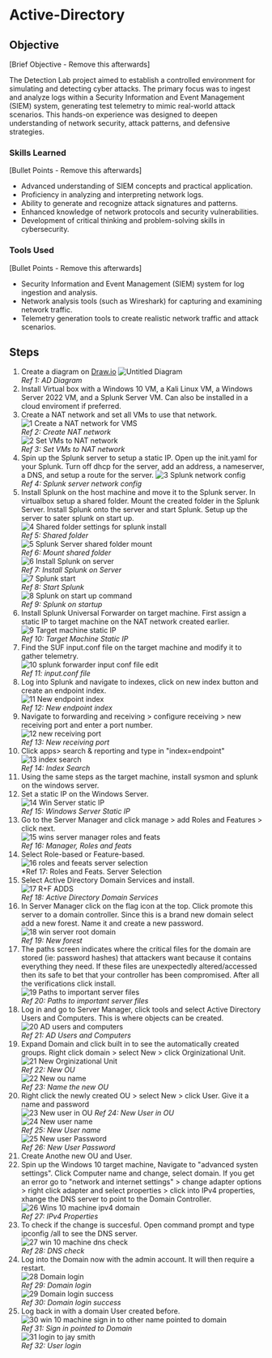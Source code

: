 # Active-Directory

## Objective
[Brief Objective - Remove this afterwards]

The Detection Lab project aimed to establish a controlled environment for simulating and detecting cyber attacks. The primary focus was to ingest and analyze logs within a Security Information and Event Management (SIEM) system, generating test telemetry to mimic real-world attack scenarios. This hands-on experience was designed to deepen understanding of network security, attack patterns, and defensive strategies.

### Skills Learned
[Bullet Points - Remove this afterwards]

- Advanced understanding of SIEM concepts and practical application.
- Proficiency in analyzing and interpreting network logs.
- Ability to generate and recognize attack signatures and patterns.
- Enhanced knowledge of network protocols and security vulnerabilities.
- Development of critical thinking and problem-solving skills in cybersecurity.

### Tools Used
[Bullet Points - Remove this afterwards]

- Security Information and Event Management (SIEM) system for log ingestion and analysis.
- Network analysis tools (such as Wireshark) for capturing and examining network traffic.
- Telemetry generation tools to create realistic network traffic and attack scenarios.

## Steps
1. Create a diagram on <a href="https://Draw.io"> Draw.io</a>
  ![Untitled Diagram](https://github.com/user-attachments/assets/d54d7780-fd52-4e89-87d8-1ecac39c5514)<br>
*Ref 1: AD Diagram*
2. Install Virtual box with a Windows 10 VM, a Kali Linux VM, a Windows Server 2022 VM, and a Splunk Server VM. Can also be installed in a cloud enviroment if preferred.
3. Create a NAT network and set all VMs to use that network.
  ![1  Create a NAT network for VMS](https://github.com/user-attachments/assets/d07ccd63-bf70-4503-9ec4-c4c5f377831f)<br>
*Ref 2: Create NAT network*<br>
  ![2  Set VMs to NAT network](https://github.com/user-attachments/assets/d2dbf52e-9d62-41f3-ae84-260c909fc929)<br>
*Ref 3: Set VMs to NAT network*<br>
4. Spin up the Splunk server to setup a static IP. Open up the init.yaml for your Splunk. Turn off dhcp for the server, add an address, a nameserver, a DNS, and setup a route for the server.
  ![3  Splunk network config](https://github.com/user-attachments/assets/067bd341-bb1f-437b-b45c-26226139e85e)<br>
*Ref 4: Splunk server network config*<br>
5. Install Splunk on the host machine and move it to the Splunk server. In virtualbox setup a shared folder. Mount the created folder in the Splunk Server. Install Splunk onto the server and start Splunk. Setup up the server to sater splunk on start up.<br>
  ![4  Shared folder settings for splunk install](https://github.com/user-attachments/assets/db9cd807-324c-417a-bd39-cd10aa9b26b4)<br>
*Ref 5: Shared folder*<br>
  ![5  Splunk Server shared folder mount](https://github.com/user-attachments/assets/1a47c435-045a-45da-b41a-5349c6ebcdf9)<br>
*Ref 6: Mount shared folder*<br>
  ![6  Install Splunk on server](https://github.com/user-attachments/assets/227aa779-375d-4d5a-a74f-666f79dca8dc)<br>
*Ref 7: Install Splunk on Server*<br>
  ![7  Splunk start](https://github.com/user-attachments/assets/05bd3ef8-65a6-4873-b25a-93062a398eec)<br>
*Ref 8: Start Splunk*<br>
  ![8  Splunk on start up command](https://github.com/user-attachments/assets/f88fd547-ba14-443d-a9a8-13233d3545d3)<br>
*Ref 9: Splunk on startup*<br>
6. Install Splunk Universal Forwarder on target machine. First assign a static IP to target machine on the NAT network created earlier.<br>
  ![9  Target machine static IP](https://github.com/user-attachments/assets/f71fd8fe-021b-4fb6-9e4d-8ed34d6b043e)<br>
*Ref 10: Target Machine Static IP*<br>
7. Find the SUF input.conf file on the target machine and modify it to gather telemetry.<br>
  ![10  splunk forwarder input conf file edit](https://github.com/user-attachments/assets/5edc1311-fd87-4893-aa31-3f1118516802)<br>
*Ref 11: input.conf file*<br>
8. Log into Splunk and navigate to indexes, click on new index button and create an endpoint index.<br>
  ![11  New endpoint index](https://github.com/user-attachments/assets/48653e4a-cf82-462b-b71e-1f4caaa4fcc6)<br>
*Ref 12: New endpoint index*<br>
9. Navigate to forwarding and receiving > configure receiving > new receiving port and enter a port number.<br>
  ![12  new receiving port](https://github.com/user-attachments/assets/59c8d242-5f27-4830-bba4-a882d3e0122b)<br>
*Ref 13: New receiving port*<br>
10. Click apps> search & reporting and type in "index=endpoint"<br>
  ![13  index search](https://github.com/user-attachments/assets/3f059198-3b73-47b7-8289-c0fa509b2614)<br>
*Ref 14: Index Search*<br>
11. Using the same steps as the target machine, install sysmon and splunk on the windows server.
12. Set a static IP on the Windows Server.<br>
  ![14  Win Server static IP](https://github.com/user-attachments/assets/d6c3c4ad-a5a7-4498-a6bf-c59236e4a5be)<br>
*Ref 15: Windows Server Static IP*<br>
13. Go to the Server Manager and click manage > add Roles and Features > click next.<br>
  ![15  wins server manager roles and feats](https://github.com/user-attachments/assets/fc6fde08-8c38-4230-aa7a-e49c05d4c996)<br>
*Ref 16: Manager, Roles and feats*<br>
14. Select Role-based or Feature-based.<br>
  ![16 roles and feeats server selection](https://github.com/user-attachments/assets/bd9b3317-ceb6-428f-a218-3ee6782e1345)<br>
*Ref 17: Roles and Feats. Server Selection<br>
15. Select Active Directory Domain Services and install. <br>
  ![17  R+F ADDS](https://github.com/user-attachments/assets/64b53b4e-2998-4c01-b4f1-5b7717d55fee)<br>
*Ref 18: Active Directory Domain Services*<br>
16. In Server Manager click on the flag icon at the top. Click promote this server to a domain controller. Since this is a brand new domain select add a new forest. Name it and create a new password.<br>
  ![18  win server root domain](https://github.com/user-attachments/assets/7c2ddbbc-841a-429a-922d-44920e3deccf)<br>
*Ref 19: New forest*
17. The paths screen indicates where the critical files for the domain are stored (ie: password hashes) that attackers want because it contains everything they need. If these files are unexpectedly altered/accessed then its safe to bet that your controller has been compromised. After all the verifications click install.<br>
  ![19  Paths to important server files](https://github.com/user-attachments/assets/c4e3bdf4-997c-4e28-b5f7-94fb2f0bdee4)<br>
*Ref 20: Paths to important server files*<br>
18. Log in and go to Server Manager, click tools and select Active Directory Users and Computers. This is where objects can be created.<br>
  ![20  AD users and computers](https://github.com/user-attachments/assets/c621b37d-3a4f-4880-8e26-47944b599f9c)<br>
*Ref 21: AD Users and Computers*<br>
19. Expand Domain and click built in to see the automatically created groups. Right click domain > select New > click Orginizational Unit.<br>
  ![21  New Orginizational Unit](https://github.com/user-attachments/assets/fc021bec-6d3f-4659-98ec-89fcf7e6320f)<br>
*Ref 22: New OU*<br>
  ![22  New ou name](https://github.com/user-attachments/assets/d00fee5f-6b0a-49dd-baa0-a39cd4266a53)<br>
*Ref 23: Name the new OU*<br>
20. Right click the newly created OU > select New > click User. Give it a name and password <br>
  ![23  New user in OU](https://github.com/user-attachments/assets/6b57bd2c-7c15-46c6-8c7d-e7f8229a1c3c)
*Ref 24: New User in OU*<br>
  ![24  New user name](https://github.com/user-attachments/assets/988dfc16-0f26-4f02-a017-47c58a52ff82)<br>
*Ref 25: New User name*<br>
  ![25  New user Password](https://github.com/user-attachments/assets/b9dc81b8-9e12-4f56-8628-3f26fe6ced5d)<br>
*Ref 26: New User Password*<br>
21. Create Anothe new OU and User.
22. Spin up the Windows 10 target machine, Navigate to "advanced systen settings". Click Computer name and change, select domain. If you get an error go to "network and internet settings" > change adapter options > right click adapter and select properties > click into IPv4 properties, xhange the DNS server to point to the Domain Controller.<br>
  ![26  Wins 10 machine ipv4 domain](https://github.com/user-attachments/assets/35a40ba1-4435-45fd-885c-d44f009ad65a)<br>
*Ref 27: IPv4 Properties*<br>
23. To check if the change is succesful. Open command prompt and type ipconfig /all to see the DNS server.<br>
  ![27  win 10 machine dns check](https://github.com/user-attachments/assets/23bd1372-c4f9-4acb-96bc-f6d8093539aa)<br>
*Ref 28: DNS check*<br>
24. Log into the Domain now with the admin account. It will then require a restart.<br>
  ![28  Domain login](https://github.com/user-attachments/assets/abe9aabf-064d-4d34-a2ee-e42b03196a02)<br>
*Ref 29: Domain login*<br>
  ![29  Domain login success](https://github.com/user-attachments/assets/01b81556-225f-430f-8c8c-40f6ccf538b9)<br>
*Ref 30: Domain login success*<br>
25. Log back in with a domain User created before.<br>
  ![30  win 10 machine sign in to other name pointed to domain](https://github.com/user-attachments/assets/4896e644-3563-4947-afdd-0ec1a2467540)<br>
*Ref 31: Sign in pointed to Domain*<br>
  ![31  login to jay smith](https://github.com/user-attachments/assets/1a58ef16-7f45-4d45-b7b1-735061ac6d8b)<br>
*Ref 32: User login*<br>
